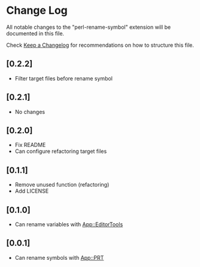 # Change Log

All notable changes to the "perl-rename-symbol" extension will be documented in this file.

Check [Keep a Changelog](http://keepachangelog.com/) for recommendations on how to structure this file.

## [0.2.2]

- Filter target files before rename symbol

## [0.2.1]

- No changes

## [0.2.0]

- Fix README
- Can configure refactoring target files

## [0.1.1]

- Remove unused function (refactoring)
- Add LICENSE

## [0.1.0]

- Can rename variables with [App::EditorTools](https://metacpan.org/pod/App::EditorTools)

## [0.0.1]

- Can rename symbols with [App::PRT](https://metacpan.org/pod/prt)
